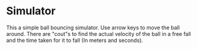 # Simulator
This a simple ball bouncing simulator. Use arrow keys to move the ball around. There are "cout"s to find the actual velocity of the ball in a free fall and the time taken for it to fall (In meters and seconds). 
